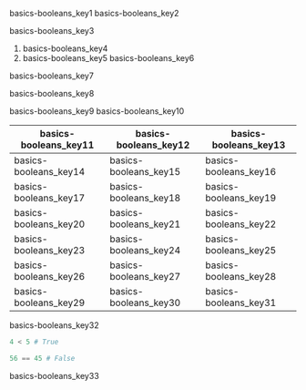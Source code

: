 basics-booleans_key1
basics-booleans_key2


basics-booleans_key3


1. basics-booleans_key4
2. basics-booleans_key5
basics-booleans_key6


basics-booleans_key7


basics-booleans_key8


basics-booleans_key9
basics-booleans_key10



|basics-booleans_key11|basics-booleans_key12|basics-booleans_key13|
|-----------|-----------|-----------|
|basics-booleans_key14|basics-booleans_key15|basics-booleans_key16|
|basics-booleans_key17|basics-booleans_key18|basics-booleans_key19|
|basics-booleans_key20|basics-booleans_key21|basics-booleans_key22|
|basics-booleans_key23|basics-booleans_key24|basics-booleans_key25|
|basics-booleans_key26|basics-booleans_key27|basics-booleans_key28|
|basics-booleans_key29|basics-booleans_key30|basics-booleans_key31|

basics-booleans_key32


```python
4 < 5 # True
```

```python
56 == 45 # False
```

basics-booleans_key33
